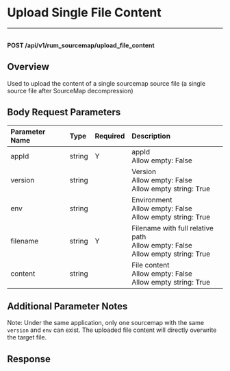 # Upload Single File Content

---

<br />**POST /api/v1/rum_sourcemap/upload_file_content**

## Overview
Used to upload the content of a single sourcemap source file (a single source file after SourceMap decompression)


## Body Request Parameters

| Parameter Name | Type   | Required | Description |
|:-----------|:-------|:-----|:----------------|
| appId | string | Y | appId<br>Allow empty: False <br> |
| version | string |  | Version<br>Allow empty: False <br>Allow empty string: True <br> |
| env | string |  | Environment<br>Allow empty: False <br>Allow empty string: True <br> |
| filename | string | Y | Filename with full relative path<br>Allow empty: False <br>Allow empty string: True <br> |
| content | string |  | File content<br>Allow empty: False <br>Allow empty string: True <br> |

## Additional Parameter Notes

Note: Under the same application, only one sourcemap with the same `version` and `env` can exist. The uploaded file content will directly overwrite the target file.


## Response
```shell
 
```